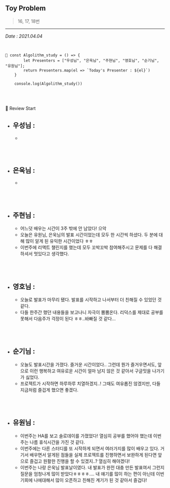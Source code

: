 ## Toy Problem

> 16, 17, 18번

---

_Date : 2021.04.04_

<br/>

```
📌 const Algolithm_study = () => {
        let Presenters = ["우성님", "은욱님", "주현님", "영호님", "순기님", "유원님"];
        return Presenters.map(el => `Today's Presenter : ${el}`)
    }

    console.log(Algolithm_study())
```

<br/>
<br/>

🙌 Review Start

- ## 우성님 :
  -

<br/>
<br/>

- ## 은욱님 :
  -

<br/>
<br/>
  
- ## 주현님 :
  - 어느덧 배우는 시간이 3주 밖에 안 남았다! 으악
  - 오늘은 유원님, 은욱님의 발표 시간이었는데 모두 한 시간씩 하셨다. 두 분에 대해 많이 알게 된 유익한 시간이었다 ㅎㅎ
  - 이번주에 리액트 챌린지를 했는데 모두 꼬박꼬박 참여해주시고 문제를 다 해결하셔서 멋있다고 생각했다.

<br/>
<br/>

- ## 영호님 :
  - 오늘로 발표가 마무리 됐다. 발표를 시작하고 나서부터 더 친해질 수 있었던 것 같다.
  - 다들 한주간 했던 내용들을 보고나니 자극이 뿜뿜온다. 리덕스를 제대로 공부를 못해서 다음주가 걱정이 된다 ㅎㅎ..바빠질 것 같다...

<br/>
<br/>

- ## 순기님 :
  - 오늘도 발표시간을 가졌다. 즐거운 시간이었다..
    그런데 뭔가 즐거우면서도, 앞으로 이런 행복하고 여유로운 시간이 얼마 남지 않은 것 같아서 구글밋을 나가기가 싫었다.
  - 프로젝트가 시작하면 하루하루 치열하겠지..! 그때도 여유롭진 않겠지만, 다들 지금처럼 즐겁게 했으면 좋겠다.

<br/>
<br/>

- ## 유원님 :
  - 이번주는 HA를 보고 솔로데이를 가졌었다! 열심히 공부를 했어야 했는데 이번주는 나름 휴식시간을 가진 것 같다.
  - 이번주에는 다른 스터디를 또 시작하게 되면서 여러가지를 많이 배우고 있다. 거기서 배우면서 알게된 점들을 실제 프로젝트를 진행하면서 보완하게 된다면 앞으로 즐겁고 원활한 진행을 할 수 있겠지..? 열심히 해야겠다!
  - 이번주는 나랑 은욱님 발표날이였다. 내 발표가 완전 대충 만든 발표여서 그런지 질문을 엄청나게 많이 받았다ㅎㅎㅎㅎ…. 내 얘기를 많이 하는 편이 아닌데 이번기회에 나에대해서 많이 오픈하고 친해진 계기가 된 것 같아서 즐겁다!
